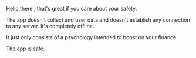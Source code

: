 <html>

<meta charset="UTF-8"/>
<meta name="viewport"
  content="width=device-width, initial-scale=1.0"/>
<body>
<p>
Hello there , that's great if you care about your safety.</p>
<p>
The app doesn't collect and user data and doesn't establish any connection to any server. It's completely offline.
</p>
<p>
It just only consists of a psychology intended to boost on your finance.
</p>
<p>
The app is safe.
</p>
</body>
</html>
